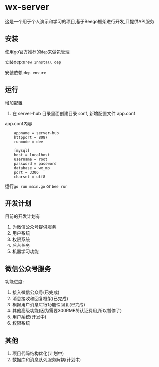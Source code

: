 # wx-server

这是一个用于个人演示和学习的项目,基于Beego框架进行开发,只提供API服务

## 安装

使用go官方推荐的`dep`来做包管理

安装dep:`brew innstall dep`

安装依赖:`dep ensure`

## 运行

增加配置

1. 在 server-hub 目录里面创建目录 conf, 新增配置文件 app.conf

app.conf内容

        appname = server-hub
        httpport = 8087
        runmode = dev

        [mysql]
        host = localhost
        username = root
        password = password
        database = wx_mp
        port = 3306
        charset = utf8

运行`go run main.go` or `bee run` 

## 开发计划

目前的开发计划有

1. 为微信公众号提供服务
2. 用户系统
3. 权限系统
4. 后台任务
5. 机器学习功能

## 微信公众号服务

功能进度:

1. 接入微信公众号(已完成)
2. 消息接收和回复框架(已完成)
3. 根据用户消息进行功能性回复(已完成)
4. 其他高级功能(因为需要300RMB的认证费用,所以暂停了)
5. 用户系统(开发中)
6. 权限系统

## 其他

1. 项目代码结构优化(计划中)
2. 数据库和消息队列服务解耦(计划中)
